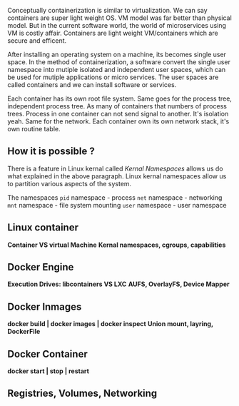 Conceptually containerization is similar to virtualization. We can say containers are super
light weight OS. 
VM model was far better than physical model. But in the current software world, 
the world of microservices using VM is costly affair. Containers are light weight
VM/containers which are secure and efficent.

After installing an operating system on a machine, its becomes single user space.
In the method of containerization, a software convert the single user namespace into
mutiple isolated and independent user spaces, which can be used for mutiple
applications or micro services. The user spaces are called containers and we can 
install software or services. 

Each container has its own root file system. Same goes for the process tree, independent
process tree. As many of containers that numbers of process trees. Process in one container
can not send signal to another. It's isolation yeah. Same for the network.
Each container own its own network stack, it's own routine table.

## How it is possible ? 
There is a feature in Linux kernal called _Kernal Namespaces_ allows us do what explained in the
above paragraph. Linux kernal namespaces allow us to partition various aspects of the system.

The namespaces
`pid` namespace - process
`net` namespace - networking
`mnt` namespace - file system mounting
`user` namespace - user namespace


## Linux container 
**Container VS virtual Machine**
**Kernal namespaces, cgroups, capabilities**

## Docker Engine
**Execution Drives: libcontainers VS LXC**
**AUFS, OverlayFS, Device Mapper**

## Docker Inmages
**docker build | docker images | docker inspect**
**Union mount, layring, DockerFile**

## Docker Container
**docker start | stop | restart**

## Registries, Volumes, Networking

